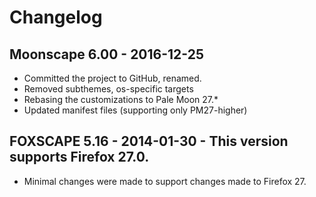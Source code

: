 # Changelog

## Moonscape 6.00 - 2016-12-25
- Committed the project to GitHub, renamed.
- Removed subthemes, os-specific targets
- Rebasing the customizations to Pale Moon 27.*
- Updated manifest files (supporting only PM27-higher)

## FOXSCAPE 5.16 - 2014-01-30 - This version supports Firefox 27.0.
- Minimal changes were made to support changes made to Firefox 27.